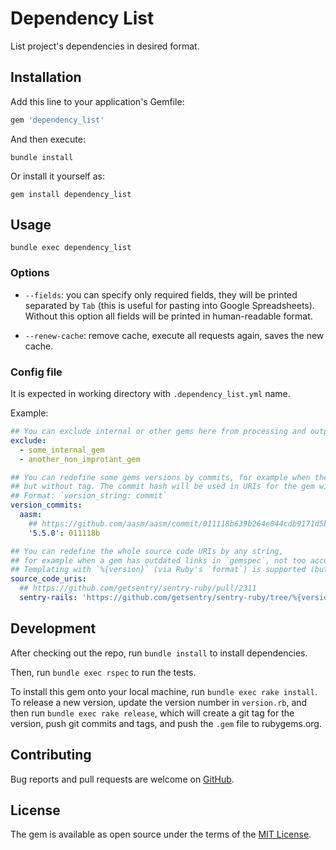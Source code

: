 # Dependency List

List project's dependencies in desired format.

## Installation

Add this line to your application's Gemfile:

```ruby
gem 'dependency_list'
```

And then execute:

```shell
bundle install
```

Or install it yourself as:

```shell
gem install dependency_list
```

## Usage

```shell
bundle exec dependency_list
```

### Options

*   `--fields`: you can specify only required fields, they will be printed separated by `Tab`
    (this is useful for pasting into Google Spreadsheets).
    Without this option all fields will be printed in human-readable format.

*   `--renew-cache`: remove cache, execute all requests again, saves the new cache.

### Config file

It is expected in working directory with `.dependency_list.yml` name.

Example:

```yaml
## You can exclude internal or other gems here from processing and output
exclude:
  - some_internal_gem
  - another_non_improtant_gem

## You can redefine some gems versions by commits, for example when there is a new release,
## but without tag. The commit hash will be used in URIs for the gem with this version.
## Format: `version_string: commit`
version_commits:
  aasm:
    ## https://github.com/aasm/aasm/commit/011118b639b264e044cdb9171d5bdece7bbaee28#commitcomment-141713787
    '5.5.0': 011118b

## You can redefine the whole source code URIs by any string,
## for example when a gem has outdated links in `gemspec`, not too accurate, or something else.
## Templating with `%{version}` (via Ruby's `format`) is supported (but not required).
source_code_uris:
  ## https://github.com/getsentry/sentry-ruby/pull/2311
  sentry-rails: 'https://github.com/getsentry/sentry-ruby/tree/%{version}/sentry-rails'
```

## Development

After checking out the repo, run `bundle install` to install dependencies.

Then, run `bundle exec rspec` to run the tests.

To install this gem onto your local machine, run `bundle exec rake install`.
To release a new version, update the version number in `version.rb`,
and then run `bundle exec rake release`, which will create a git tag for the version,
push git commits and tags, and push the `.gem` file to rubygems.org.

## Contributing

Bug reports and pull requests are welcome on [GitHub](https://github.com/flant/dependency_list).

## License

The gem is available as open source under the terms of the [MIT License](https://opensource.org/licenses/MIT).
